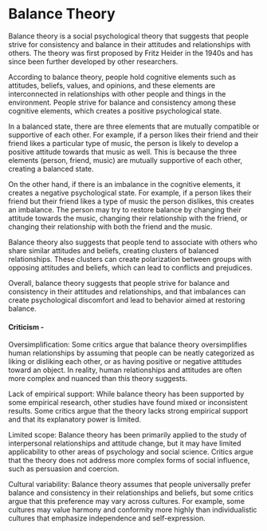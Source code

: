 # Balance Theory

Balance theory is a social psychological theory that suggests that people strive
for consistency and balance in their attitudes and relationships with others.
The theory was first proposed by Fritz Heider in the 1940s and has since been
further developed by other researchers.

According to balance theory, people hold cognitive elements such as attitudes,
beliefs, values, and opinions, and these elements are interconnected in
relationships with other people and things in the environment. People strive for
balance and consistency among these cognitive elements, which creates a positive
psychological state.

In a balanced state, there are three elements that are mutually compatible or
supportive of each other. For example, if a person likes their friend and their
friend likes a particular type of music, the person is likely to develop a
positive attitude towards that music as well. This is because the three elements
(person, friend, music) are mutually supportive of each other, creating a
balanced state.

On the other hand, if there is an imbalance in the cognitive elements, it
creates a negative psychological state. For example, if a person likes their
friend but their friend likes a type of music the person dislikes, this creates
an imbalance. The person may try to restore balance by changing their attitude
towards the music, changing their relationship with the friend, or changing
their relationship with both the friend and the music.

Balance theory also suggests that people tend to associate with others who share
similar attitudes and beliefs, creating clusters of balanced relationships.
These clusters can create polarization between groups with opposing attitudes
and beliefs, which can lead to conflicts and prejudices.

Overall, balance theory suggests that people strive for balance and consistency
in their attitudes and relationships, and that imbalances can create
psychological discomfort and lead to behavior aimed at restoring balance.

#### Criticism -

Oversimplification: Some critics argue that balance theory oversimplifies human
relationships by assuming that people can be neatly categorized as liking or
disliking each other, or as having positive or negative attitudes toward an
object. In reality, human relationships and attitudes are often more complex and
nuanced than this theory suggests.

Lack of empirical support: While balance theory has been supported by some
empirical research, other studies have found mixed or inconsistent results. Some
critics argue that the theory lacks strong empirical support and that its
explanatory power is limited.

Limited scope: Balance theory has been primarily applied to the study of
interpersonal relationships and attitude change, but it may have limited
applicability to other areas of psychology and social science. Critics argue
that the theory does not address more complex forms of social influence, such as
persuasion and coercion.

Cultural variability: Balance theory assumes that people universally prefer
balance and consistency in their relationships and beliefs, but some critics
argue that this preference may vary across cultures. For example, some cultures
may value harmony and conformity more highly than individualistic cultures that
emphasize independence and self-expression.
